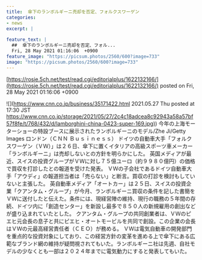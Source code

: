 ```yaml
---
title:  傘下のランボルギーニ売却を否定、フォルクスワーゲン  
categories:
- news
excerpt: |
  
feature_text: |
  ##  傘下のランボルギーニ売却を否定、フォル...
  Fri, 28 May 2021 01:16:06  +0900
feature_image: "https://picsum.photos/2560/600?image=733"
image: "https://picsum.photos/2560/600?image=733"
---
```


[https://rosie.5ch.net/test/read.cgi/editorialplus/1622132166/](https://rosie.5ch.net/test/read.cgi/editorialplus/1622132166/)
posted on Fri, 28 May 2021 01:16:06  +0900

<!--more-->

![](https://www.cnn.co.jp/business/35171422.html 2021.05.27 Thu posted at 17:30 JST [https://www.cnn.co.jp/storage/2021/05/27/2c4c18adcea8c92943a58a57bf57f8fe/t/768/432/d/lamborghini-china-0423-super-169.jpg)](https://www.cnn.co.jp/storage/2021/05/27/2c4c18adcea8c92943a58a57bf57f8fe/t/768/432/d/lamborghini-china-0423-super-169.jpg)) 今年の上海モーターショーの特設ブースに展示されたランボルギーニのモデル/Zhe Ji/Getty Images ロンドン（ＣＮＮ Ｂｕｓｉｎｅｓｓ） ドイツの自動車大手「フォルクスワーゲン（ＶＷ）」は２６日、傘下に置くイタリアの高級スポーツ車メーカー「ランボルギーニ」は売却しないとの方針を明らかにした。 英国メディアが最近、スイスの投資グループがＶＷに対し７５億ユーロ（約９９８０億円）の価格で買収を打診したとの報道を受けた発表。 ＶＷの子会社であるドイツ自動車大手「アウディ」の報道担当者は「売らない」と断言。買収の打診を検討もしていないと主張した。 英自動車メディア「オートカー」は２５日、スイスの投資企業「クアンタム・グループ」が今月、ランボルギーニ買収の条件を記した書簡をＶＷに送付したと伝えた。条件には、現経営陣の維持、現行の職務の５年間の存続、ドイツ内に「創造センター」を新設し最多で８５０人の新規雇用の創出などが盛り込まれていたとした。 クアンタム・グループの共同創業者は、ＶＷのピエヒ元会長の息子と共にピエヒ・オートモービルを共同で創設。この企業の会長はＶＷの元最高経営責任者（ＣＥＯ）が務める。 ＶＷは電気自動車の開発部門を重点的な投資対象にしており、この経営方針の変革を進める上で傘下にある広範なブランド網の維持が疑問視されてもいた。ランボルギーニ社は先週、自社モデルの少なくとも一部は２０２４年までに電気動力にすると発表してもいた。

